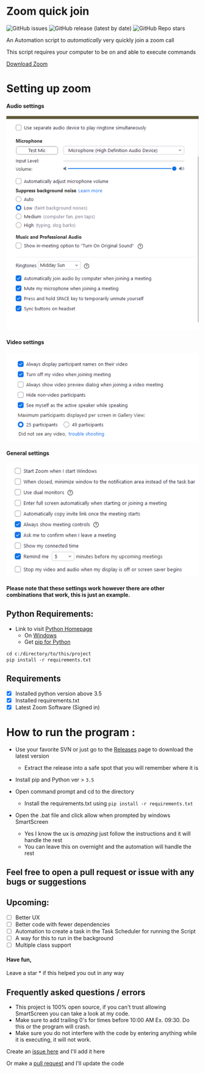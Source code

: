 # Zoom quick join
![GitHub issues](https://img.shields.io/github/issues-raw/vippeople22/zoom-automation-v2)
![GitHub release (latest by date)](https://img.shields.io/github/downloads/vippeople22/zoom-automation-v2/total)
![GitHub Repo stars](https://img.shields.io/github/stars/vippeople22/zoom-automation-v2)

An Automation script to *automatically* very quickly join a zoom call

This script requires your computer to be on and able to execute commands

[Download Zoom](https://zoom.us/download#client_4meeting)
# Setting up zoom
#### Audio settings

<img src = "configurations/Audio.png" width = "600">

#### Video settings

<img src = "configurations/Video.png" width = "600">

#### General settings

<img src = "configurations/General.png" width = "600">

#### Please note that these settings work however there are other combinations that work, this is just an example.

## Python Requirements:
+ Link to visit [Python Homepage](https://www.python.org)
  + On [Windows](https://www.microsoft.com/en-us/p/python-39/9p7qfqmjrfp7?activetab=pivot:overviewtab)
  + Get [pip for Python](https://pip.pypa.io/en/stable/installing/)

```commandline
cd c:/directory/to/this/project
pip install -r requirements.txt
```

## Requirements 
- [x] Installed python version above 3.5
- [x] Installed requirements.txt
- [x] Latest Zoom Software (Signed in)

# How to run the program :
* Use your favorite SVN or just go to the [Releases]() page to download the latest version
  * Extract the release into a safe spot that you will remember where it is
  
* Install pip and Python ver > `3.5`
* Open command prompt and cd to the directory
  * Install the requirements.txt using `pip install -r requirements.txt`
* Open the .bat file and click allow when prompted by windows SmartScreen
  * Yes I know the ux is *amazing* just follow the instructions and it will handle the rest
  * You can leave this on overnight and the automation will handle the rest
  
## Feel free to open a pull request or issue with any bugs or suggestions
## Upcoming:
- [ ] Better UX
- [ ] Better code with fewer dependencies
- [ ] Automation to create a task in the Task Scheduler for running the Script
- [ ] A way for this to run in the background
- [ ] Multiple class support

#### Have fun, 
Leave a star * if this helped you out in any way

## Frequently asked questions / errors

* This project is 100% open source, if you can't trust allowing SmartScreen you can take a look at my code.
* Make sure to add trailing 0's for times before 10:00 AM Ex. 09:30. Do this or the program will crash.
* Make sure you do not interfere with the code by entering anything while it is executing, it will not work.

Create an [issue here](https://github.com/vippeople22/zoom-quick-join/issues) and I'll add it here 

Or make a [pull request](https://github.com/vippeople22/zoom-quick-join/pulls) and I'll update the code

